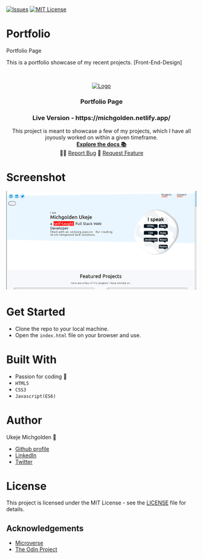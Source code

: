 [![Issues][issues-shield]][issues-url]
[![MIT License][license-shield]][license-url]

# Portfolio
Portfolio Page



 This is a portfolio showcase of my recent projects. [Front-End-Design]

<br />
<p align="center">
  <a href="https://www.microverse.org/">
    <img src="docs/microverse.png" alt="Logo" width="80" height="80">
  </a>

  <h3 align="center">
  Portfolio Page
  </h3>

  <h3 align="center">
	 Live Version - https://michgolden.netlify.app/
  </h3>

  <p align="center">
    This project is meant to showcase a few of my projects, which I have all joyously worked on within a given timeframe.
    <br />
    <a href="https://github.com/mikenath223/Portfolio/blob/master/README.md"><strong>Explore the docs 📚</strong></a>
    <br />
    🐱‍🚀
    <a href="https://github.com/mikenath223/Portfolio/issues">Report Bug</a>
    🙏
    <a href="https://github.com/mikenath223/Portfolio/issues">Request Feature</a>
  </p>
</p>

# Screenshot
<img src="./src/assets/screen.png"/>


# Get Started
- Clone the repo to your local machine.
- Open the `index.html` file on your browser and use.


# Built With
  - Passion for coding 💜
  - `HTML5`
  - `CSS3`
  - `Javascript(ES6)`


# Author
Ukeje Michgolden :man: 

* [Github profile](https://github.com/mikenath223)
* [LinkedIn](https://www.linkedin.com/in/michgoldenukeje/)
* [Twitter](https://twitter.com/MichgoldenU)


# License

This project is licensed under the MIT License - see the [LICENSE](https://github.com/mikenath223/Portfolio/blob/master/LICENSE) file for details.

<!-- ACKNOWLEDGEMENTS -->
## Acknowledgements
* [Microverse](https://www.microverse.org/)
* [The Odin Project](https://www.theodinproject.com/)

<!-- MARKDOWN LINKS & IMAGES -->
<!-- https://www.markdownguide.org/basic-syntax/#reference-style-links -->
[issues-shield]: https://img.shields.io/github/issues/mikenath223/Portfolio
[issues-url]: https://github.com/mikenath223/Portfolio/issues
[license-shield]: https://img.shields.io/github/license/mikenath223/Portfolio
[license-url]: https://github.com/mikenath223/Portfolio/blob/master/LICENSE.txt

